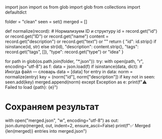 import json
import os
from glob import glob
from collections import defaultdict

folder = "clean"
seen = set()
merged = []

def normalize(record):
    # Нормализуем ID и структуру
    id = record.get("id") or record.get("ID") or record.get("name")
    content = record.get("description") or record.get("text") or ""
    return {
        "id": id.strip() if isinstance(id, str) else str(id),
        "description": content.strip(),
        "tags": record.get("tags", []),
        "type": record.get("type") or "idea"
    }

for path in glob(os.path.join(folder, "*.json")):
    try:
        with open(path, "r", encoding="utf-8") as f:
            data = json.load(f)
            if isinstance(data, dict):  # Иногда файл — словарь
                data = [data]
            for entry in data:
                norm = normalize(entry)
                key = (norm["id"], norm["description"])
                if key not in seen:
                    seen.add(key)
                    merged.append(norm)
    except Exception as e:
        print(f"⚠️ Failed to load {path}: {e}")

# Сохраняем результат
with open("merged.json", "w", encoding="utf-8") as out:
    json.dump(merged, out, indent=2, ensure_ascii=False)
print(f"✅ Merged {len(merged)} entries into merged.json")
